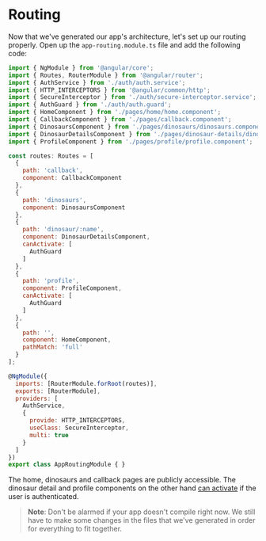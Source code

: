 # Routing

Now that we've generated our app's architecture, let's set up our routing properly. Open up the `app-routing.module.ts` file and add the following code:

```js
import { NgModule } from '@angular/core';
import { Routes, RouterModule } from '@angular/router';
import { AuthService } from './auth/auth.service';
import { HTTP_INTERCEPTORS } from '@angular/common/http';
import { SecureInterceptor } from './auth/secure-interceptor.service';
import { AuthGuard } from './auth/auth.guard';
import { HomeComponent } from './pages/home/home.component';
import { CallbackComponent } from './pages/callback.component';
import { DinosaursComponent } from './pages/dinosaurs/dinosaurs.component';
import { DinosaurDetailsComponent } from './pages/dinosaur-details/dinosaur-details.component';
import { ProfileComponent } from './pages/profile/profile.component';

const routes: Routes = [
  {
    path: 'callback',
    component: CallbackComponent
  },
  {
    path: 'dinosaurs',
    component: DinosaursComponent
  },
  {
    path: 'dinosaur/:name',
    component: DinosaurDetailsComponent,
    canActivate: [
      AuthGuard
    ]
  },
  {
    path: 'profile',
    component: ProfileComponent,
    canActivate: [
      AuthGuard
    ]
  },
  {
    path: '',
    component: HomeComponent,
    pathMatch: 'full'
  }
];

@NgModule({
  imports: [RouterModule.forRoot(routes)],
  exports: [RouterModule],
  providers: [
    AuthService,
    {
      provide: HTTP_INTERCEPTORS,
      useClass: SecureInterceptor,
      multi: true
    }
  ]
})
export class AppRoutingModule { }
```

The home, dinosaurs and callback pages are publicly accessible. The dinosaur detail and profile components on the other hand [can activate](https://angular.io/api/router/CanActivate) if the user is authenticated.

> **Note**: Don't be alarmed if your app doesn't compile right now. We still have to make some changes in the files that we've generated in order for everything to fit together.



